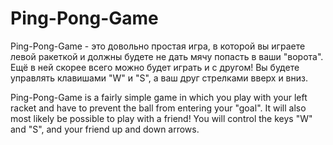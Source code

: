 # Ping-Pong-Game
Ping-Pong-Game - это довольно простая игра, в которой вы играете левой ракеткой и должны будете не дать мячу попасть в ваши "ворота". Ещё в ней скорее всего можно будет играть и с другом! Вы будете управлять клавишами "W" и "S", а ваш друг стрелками вверх и вниз.

Ping-Pong-Game is a fairly simple game in which you play with your left racket and have to prevent the ball from entering your "goal". It will also most likely be possible to play with a friend! You will control the keys "W" and "S", and your friend up and down arrows.
